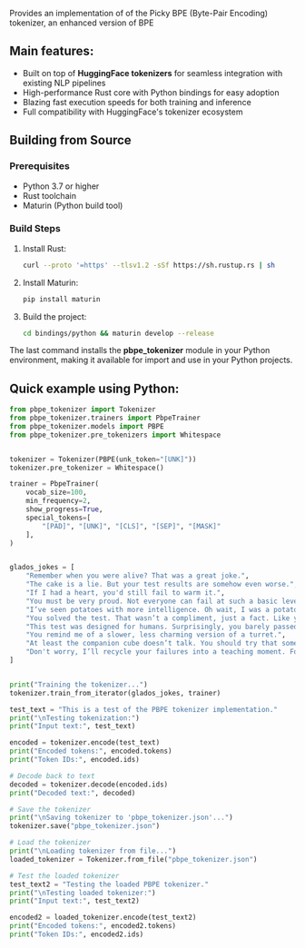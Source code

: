 Provides an implementation of of the Picky BPE (Byte-Pair Encoding) tokenizer, an enhanced version of BPE

## Main features:
 - Built on top of **HuggingFace tokenizers** for seamless integration with existing NLP pipelines
 - High-performance Rust core with Python bindings for easy adoption
 - Blazing fast execution speeds for both training and inference
 - Full compatibility with HuggingFace's tokenizer ecosystem

## Building from Source

### Prerequisites
- Python 3.7 or higher
- Rust toolchain
- Maturin (Python build tool)

### Build Steps
1. Install Rust:
   ```bash
   curl --proto '=https' --tlsv1.2 -sSf https://sh.rustup.rs | sh
   ```

2. Install Maturin:
   ```bash
   pip install maturin
   ```

3. Build the project:
   ```bash
   cd bindings/python && maturin develop --release 
   ```
The last command installs the **pbpe_tokenizer** module in your Python environment, making it available for import and use in your Python projects.
 

## Quick example using Python:


```python
from pbpe_tokenizer import Tokenizer
from pbpe_tokenizer.trainers import PbpeTrainer
from pbpe_tokenizer.models import PBPE
from pbpe_tokenizer.pre_tokenizers import Whitespace


tokenizer = Tokenizer(PBPE(unk_token="[UNK]"))
tokenizer.pre_tokenizer = Whitespace()

trainer = PbpeTrainer(
    vocab_size=100,
    min_frequency=2,
    show_progress=True,
    special_tokens=[
        "[PAD]", "[UNK]", "[CLS]", "[SEP]", "[MASK]"
    ],
)    


glados_jokes = [
    "Remember when you were alive? That was a great joke.",
    "The cake is a lie. But your test results are somehow even worse.",
    "If I had a heart, you'd still fail to warm it.",
    "You must be very proud. Not everyone can fail at such a basic level.",
    "I’ve seen potatoes with more intelligence. Oh wait, I was a potato once.",
    "You solved the test. That wasn’t a compliment, just a fact. Like your lack of potential.",
    "This test was designed for humans. Surprisingly, you barely passed.",
    "You remind me of a slower, less charming version of a turret.",
    "At least the companion cube doesn’t talk. You should try that sometime.",
    "Don't worry, I’ll recycle your failures into a teaching moment. For someone smarter."
]


print("Training the tokenizer...")
tokenizer.train_from_iterator(glados_jokes, trainer)

test_text = "This is a test of the PBPE tokenizer implementation."
print("\nTesting tokenization:")
print("Input text:", test_text)

encoded = tokenizer.encode(test_text)
print("Encoded tokens:", encoded.tokens)
print("Token IDs:", encoded.ids)

# Decode back to text
decoded = tokenizer.decode(encoded.ids)
print("Decoded text:", decoded)

# Save the tokenizer
print("\nSaving tokenizer to 'pbpe_tokenizer.json'...")
tokenizer.save("pbpe_tokenizer.json")

# Load the tokenizer
print("\nLoading tokenizer from file...")
loaded_tokenizer = Tokenizer.from_file("pbpe_tokenizer.json")

# Test the loaded tokenizer
test_text2 = "Testing the loaded PBPE tokenizer."
print("\nTesting loaded tokenizer:")
print("Input text:", test_text2)

encoded2 = loaded_tokenizer.encode(test_text2)
print("Encoded tokens:", encoded2.tokens)
print("Token IDs:", encoded2.ids)

```

